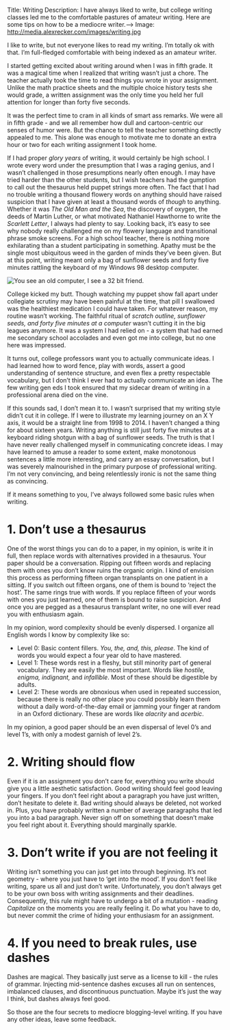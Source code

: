 Title: Writing
Description: I have always liked to write, but college writing classes led me to the comfortable pastures of amateur writing.  Here are some tips on how to be a mediocre writer.-->
Image: http://media.alexrecker.com/images/writing.jpg

I like to write, but not everyone likes to read my writing.  I’m totally ok with that.  I’m full-fledged comfortable with being indexed as an amateur writer.

I started getting excited about writing around when I was in fifth grade.  It was a magical time when I realized that writing wasn’t just a chore.  The teacher actually took the time to read things you wrote in your assignment.  Unlike the math practice sheets and the multiple choice history tests she would grade, a written assignment was the only time you held her full attention for longer than forty five seconds.

It was the perfect time to cram in all kinds of smart ass remarks.  We were all in fifth grade - and we all remember how dull and cartoon-centric our senses of humor were.  But the chance to tell the teacher something directly appealed to me.  This alone was enough to motivate me to donate an extra hour or two for each writing assignment I took home.

If I had proper *glory years* of writing, it would certainly be high school.  I wrote every word under the presumption that I was a raging genius, and I wasn’t challenged in those presumptions nearly often enough.  I may have tried harder than the other students, but I wish teachers had the gumption to call out the thesaurus held puppet strings more often.  The fact that I had no trouble writing a thousand flowery words on anything should have raised suspicion that I have given at least a thousand words of *though* to anything.  Whether it was *The Old Man and the Sea*, the discovery of oxygen, the deeds of Martin Luther, or what motivated Nathaniel Hawthorne to write the *Scarlett Letter*, I always had plenty to say.  Looking back, it’s easy to see why nobody really challenged me on my flowery language and transitional phrase smoke screens.  For a high school teacher, there is nothing more exhilarating than a student participating in something.  Apathy must be the single most ubiquitous weed in the garden of minds they’ve been given.  But at this point, writing meant only a bag of sunflower seeds and forty five minutes rattling the keyboard of my Windows 98 desktop computer.

![You see an old computer, I see a 32 bit friend.](http://media.alexrecker.com/images/desktop98.gif)

College kicked my butt.  Though watching my puppet show fall apart under collegiate scrutiny may have been painful at the time, that pill I swallowed was the healthiest medication I could have taken.  For whatever reason, my routine wasn’t working.  The faithful ritual of *scratch outline, sunflower seeds, and forty five minutes at a computer* wasn’t cutting it in the big leagues anymore.  It was a system I had relied on - a system that had earned me secondary school accolades and even got me into college, but no one here was impressed.  

It turns out, college professors want you to actually communicate ideas.  I had learned how to word fence, play with words, assert a good understanding of sentence structure, and even flex a pretty respectable vocabulary, but I don’t think I ever had to actually communicate an idea. The few writing gen eds I took ensured that my sidecar dream of writing in a professional arena died on the vine.

If this sounds sad, I don’t mean it to.  I wasn’t surprised that my writing style didn’t cut it in college.  If I were to illustrate my learning journey on an X Y axis, it would be a straight line from 1998 to 2014.  I haven’t changed a thing for about sixteen years. Writing anything is still just forty five minutes at a keyboard riding shotgun with a bag of sunflower seeds.  The truth is that I have never really challenged myself in communicating concrete ideas.  I may have learned to amuse a reader to some extent, make monotonous sentences a little more interesting, and carry an essay conversation, but I was severely malnourished in the primary purpose of professional writing.  I’m not very convincing, and being relentlessly ironic is not the same thing as convincing.

If it means something to you, I’ve always followed some basic rules when writing.

# 1. Don’t use a thesaurus
One of the worst things you can do to a paper, in my opinion, is write it in full, then replace words with alternatives provided in a thesaurus.  Your paper should be a conversation.  Ripping out fifteen words and replacing them with ones you don’t know ruins the organic origin.  I kind of envision this process as performing fifteen organ transplants on one patient in a sitting.  If you switch out fifteen organs, one of them is bound to ‘reject the host’.  The same rings true with words.  If you replace fifteen of your words with ones you just learned, one of them is bound to raise suspicion.  And once you are pegged as a thesaurus transplant writer, no one will ever read you with enthusiasm again.

In my opinion, word complexity should be evenly dispersed.  I organize all English words I know by complexity like so:

* Level 0: Basic content fillers.  *You, the, and, this, please*.  The kind of words you would expect a four year old to have mastered.
* Level 1: These words rest in a fleshy, but still minority part of general vocabulary.  They are easily the most important.  Words like *hostile, enigma, indignant,* and *infallible*.  Most of these should be digestible by adults.
* Level 2: These words are obnoxious when used in repeated succession, because there is really no other place you could possibly learn them without a daily word-of-the-day email or jamming your finger at random in an Oxford dictionary.  These are words like *alacrity* and *acerbic*.

In my opinion, a good paper should be an even dispersal of level 0’s and level 1’s, with only a modest garnish of level 2’s.

# 2. Writing should flow
Even if it is an assignment you don’t care for, everything you write should give you a little aesthetic satisfaction.  Good writing should feel good leaving your fingers.  If you don’t feel right about a paragraph you have just written, don’t hesitate to delete it.  Bad writing should always be deleted, not worked in.  Plus, you have probably written a number of average paragraphs that led you into a bad paragraph.  Never sign off on something that doesn’t make you feel right about it.  Everything should marginally sparkle.

# 3. Don’t write if you are not feeling it
Writing isn’t something you can just get into through beginning.  It’s not geometry - where you just have to ‘get into the mood’. If you don’t feel like writing, spare us all and just don’t write.  Unfortunately, you don’t always get to be your own boss with writing assignments and their deadlines.  Consequently, this rule might have to undergo a bit of a mutation - reading *Capitalize* on the moments you are really feeling it.  Do what you have to do, but never commit the crime of hiding your enthusiasm for an assignment.

# 4. If you need to break rules, use dashes
Dashes are magical.  They basically just serve as a license to kill - the rules of grammar.  Injecting mid-sentence dashes excuses all run on sentences, imbalanced clauses, and discontinuous punctuation.  Maybe it’s just the way I think, but dashes always feel good.

So those are the four secrets to mediocre blogging-level writing.  If you have any other ideas, leave some feedback.